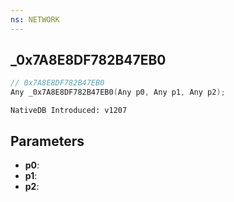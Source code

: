 ```yaml
---
ns: NETWORK
---
```

## _0x7A8E8DF782B47EB0

```c
// 0x7A8E8DF782B47EB0
Any _0x7A8E8DF782B47EB0(Any p0, Any p1, Any p2);
```

```
NativeDB Introduced: v1207
```

## Parameters
* **p0**:
* **p1**:
* **p2**:

